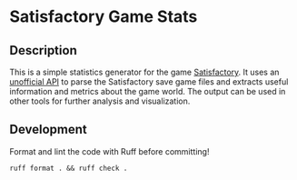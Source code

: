 # Satisfactory Game Stats

## Description

This is a simple statistics generator for the game [Satisfactory](https://www.satisfactorygame.com/). It uses an [unofficial API](https://github.com/moritz-h/satisfactory-3d-map) to parse the Satisfactory save game files and extracts useful information and metrics about the game world. The output can be used in other tools for further analysis and visualization.

## Development

Format and lint the code with Ruff before committing!

```shell
ruff format . && ruff check .
```
